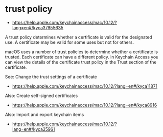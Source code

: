 

# trust policy
* https://help.apple.com/keychainaccess/mac/10.12/?lang=en#/kyca37855635

A trust policy determines whether a certificate is valid for the designated use. A certificate may be valid for some uses but not for others.

macOS uses a number of trust policies to determine whether a certificate is trusted. Each certificate can have a different policy. In Keychain Access you can view the details of the certificate trust policy in the Trust section of the certificate.

See: Change the trust settings of a certificate
* https://help.apple.com/keychainaccess/mac/10.12/?lang=en#/kyca11871

Also: Create self-signed certificates
* https://help.apple.com/keychainaccess/mac/10.12/?lang=en#/kyca8916

Also: Import and export keychain items
* https://help.apple.com/keychainaccess/mac/10.12/?lang=en#/kyca35961
